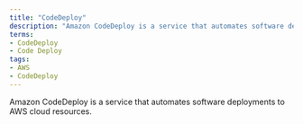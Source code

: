 ```yaml
---
title: "CodeDeploy"
description: "Amazon CodeDeploy is a service that automates software deployments to AWS cloud resources."
terms:
- CodeDeploy
- Code Deploy
tags:
- AWS
- CodeDeploy
---
```

Amazon CodeDeploy is a service that automates software deployments to AWS cloud resources.
